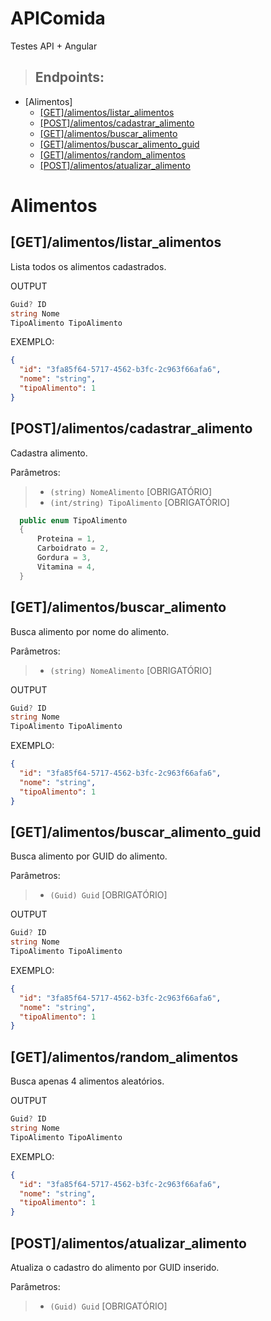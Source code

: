 # APIComida
Testes API + Angular

> ## Endpoints:
- [Alimentos]
  - [[GET] ​/alimentos​/listar_alimentos](#get-listar_alimentos)
  - [[POST] ​/alimentos​/cadastrar_alimento](#get-cadastrar_alimento)
  - [[GET] ​/alimentos​/buscar_alimento](#get-buscar_alimento)
  - [[GET] ​/alimentos​/buscar_alimento_guid](#get-buscar_alimento_guid)
  - [[GET] ​/alimentos​/random_alimentos](#get-random_alimentos)
  - [[POST] ​/alimentos​/atualizar_alimento](#get-atualizar_alimento)

# Alimentos

## [GET] ​/alimentos​/listar_alimentos
Lista todos os alimentos cadastrados.

OUTPUT
~~~c#
Guid? ID
string Nome
TipoAlimento TipoAlimento
~~~
EXEMPLO:
~~~JSON
{
  "id": "3fa85f64-5717-4562-b3fc-2c963f66afa6",
  "nome": "string",
  "tipoAlimento": 1
}
~~~

## [POST] ​/alimentos​/cadastrar_alimento
Cadastra alimento.

Parâmetros:
>  * `(string) NomeAlimento` [OBRIGATÓRIO]
>  * `(int/string) TipoAlimento` [OBRIGATÓRIO]

~~~C#
  public enum TipoAlimento
  {
      Proteina = 1,
      Carboidrato = 2,
      Gordura = 3,
      Vitamina = 4,
  }
~~~

## [GET] ​/alimentos​/buscar_alimento
Busca alimento por nome do alimento.

Parâmetros:
>  * `(string) NomeAlimento` [OBRIGATÓRIO]

OUTPUT
~~~c#
Guid? ID
string Nome
TipoAlimento TipoAlimento
~~~
EXEMPLO:
~~~JSON
{
  "id": "3fa85f64-5717-4562-b3fc-2c963f66afa6",
  "nome": "string",
  "tipoAlimento": 1
}
~~~

## [GET] ​/alimentos​/buscar_alimento_guid
Busca alimento por GUID do alimento.

Parâmetros:
>  * `(Guid) Guid` [OBRIGATÓRIO]

OUTPUT
~~~c#
Guid? ID
string Nome
TipoAlimento TipoAlimento
~~~
EXEMPLO:
~~~JSON
{
  "id": "3fa85f64-5717-4562-b3fc-2c963f66afa6",
  "nome": "string",
  "tipoAlimento": 1
}
~~~

## [GET] ​/alimentos​/random_alimentos
Busca apenas 4 alimentos aleatórios.

OUTPUT
~~~c#
Guid? ID
string Nome
TipoAlimento TipoAlimento
~~~
EXEMPLO:
~~~JSON
{
  "id": "3fa85f64-5717-4562-b3fc-2c963f66afa6",
  "nome": "string",
  "tipoAlimento": 1
}
~~~

## [POST] ​/alimentos​/atualizar_alimento
Atualiza o cadastro do alimento por GUID inserido.

Parâmetros:
>  * `(Guid) Guid` [OBRIGATÓRIO]
